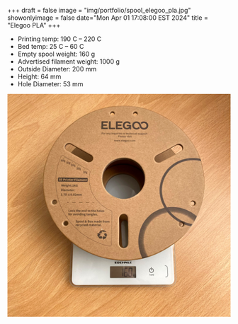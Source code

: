 +++
draft = false
image = "img/portfolio/spool_elegoo_pla.jpg"
showonlyimage = false
date="Mon Apr 01 17:08:00 EST 2024"
title = "Elegoo PLA"
+++

* Printing temp: 190 C – 220 C
* Bed temp: 25 C – 60 C
* Empty spool weight: 160 g
* Advertised filament weight: 1000 g
* Outside Diameter: 200 mm
* Height: 64 mm
* Hole Diameter: 53 mm
<!--more-->

![image](/img/portfolio/spool_elegoo_pla.jpg)


